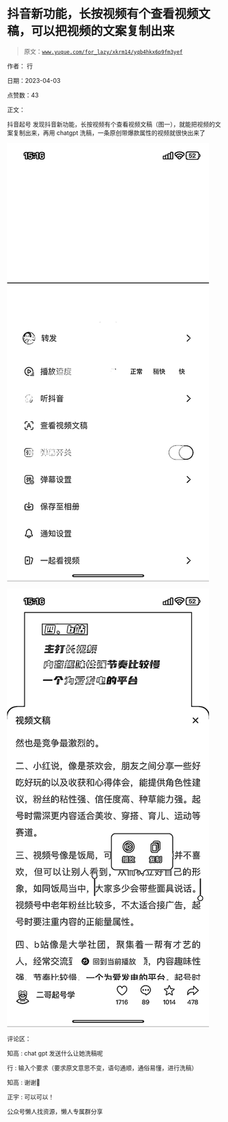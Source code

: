 # 抖音新功能，长按视频有个查看视频文稿，可以把视频的文案复制出来

> 原文：[`www.yuque.com/for_lazy/xkrm14/yqb4hkx6p9fm3yef`](https://www.yuque.com/for_lazy/xkrm14/yqb4hkx6p9fm3yef)



作者： 行



日期：2023-04-03



点赞数：43



正文：



抖音起号 发现抖音新功能，长按视频有个查看视频文稿（图一），就能把视频的文案复制出来，再用 chatgpt 洗稿，一条原创带爆款属性的视频就很快出来了



![](img/9a761d6e2ee6e4b609ad49f836ca83d6.png)



![](img/119f4512bfd10bf5c8ee8e7faad1e8c6.png)



评论区：



知高 : chat gpt 发送什么让她洗稿呢



行 : 输入个要求（要求原文意思不变，语句通顺，通俗易懂，进行洗稿）



知高 : 谢谢🙏



正宇 : 可以可以！



公众号懒人找资源，懒人专属群分享


